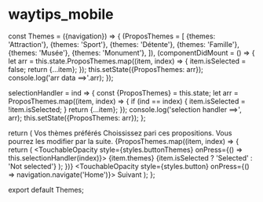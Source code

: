 # waytips_mobile
const Themes = ({navigation}) => {
  (ProposThemes = [
    {themes: 'Attraction'},
    {themes: 'Sport'},
    {themes: 'Détente'},
    {themes: 'Famille'},
    {themes: 'Musée'},
    {themes: 'Monument'},
  ]),
    (componentDidMount = () => {
      let arr = this.state.ProposThemes.map((item, index) => {
        item.isSelected = false;
        return {...item};
      });
      this.setState({ProposThemes: arr});
      console.log('arr data ==>'.arr);
    });

  selectionHandler = ind => {
    const {ProposThemes} = this.state;
    let arr = ProposThemes.map((item, index) => {
      if (ind == index) {
        item.isSelected = !item.isSelected;
      }
      return {...item};
    });
    console.log('selection handler ==>', arr);
    this.setState({ProposThemes: arr});
  };

  return (
    <View style={styles.root}>
      <ImageBackground source={image} resizeMode="cover" style={styles.homeImg}>
        <View style={styles.containerCustom}></View>
        <View style={styles.containerCustom2}>
          <View style={styles.containerTitle}>
            <Text style={styles.title}>Vos thèmes préférés</Text>
          </View>
          <View>
            <Text style={styles.subtitle}>
              Choississez pari ces propositions. Vous pourrez les modifier par
              la suite.
            </Text>
          </View>
          <View>
            {ProposThemes.map((item, index) => {
              return (
                <TouchableOpacity
                  style={styles.buttonThemes}
                  onPress={() => this.selectionHandler(index)}>
                  <Text style={styles.buttonTextThemes}>{item.themes}</Text>
                  <Text style={styles.buttonTextThemes}>
                    {item.isSelected ? 'Selected' : 'Not selected'}
                  </Text>
                </TouchableOpacity>
              );
            })}
          </View>
          <View>
            <TouchableOpacity
              style={styles.button}
              onPress={() => navigation.navigate('Home')}>
              <Text style={styles.buttonText}>Suivant</Text>
            </TouchableOpacity>
          </View>
        </View>
      </ImageBackground>
    </View>
  );
};

export default Themes;
